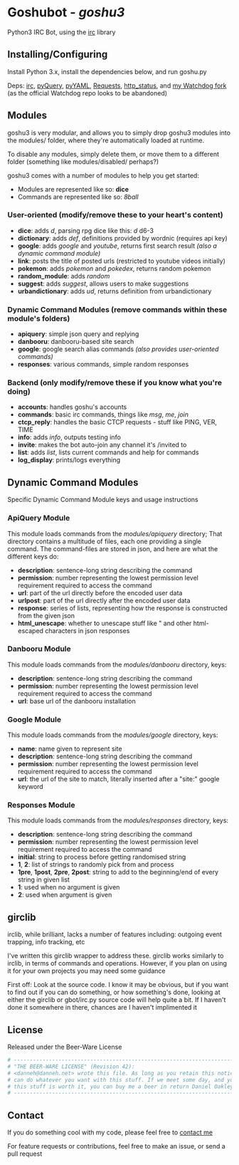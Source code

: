 Goshubot - _goshu3_
===================

Python3 IRC Bot, using the [irc](http://bitbucket.org/jaraco/irc) library

Installing/Configuring
----------------------
Install Python 3.x, install the dependencies below, and run goshu.py

Deps: [irc](http://bitbucket.org/jaraco/irc), [pyQuery](https://pypi.python.org/pypi/pyquery), [pyYAML](https://bitbucket.org/xi/pyyaml), [Requests](http://python-requests.org), [http_status](https://github.com/DanielOaks/http_status), and [my Watchdog fork](https://github.com/DanielOaks/watchdog) (as the official Watchdog repo looks to be abandoned)

Modules
-------
goshu3 is very modular, and allows you to simply drop goshu3 modules into the modules/ folder, where they're automatically loaded at runtime.

To disable any modules, simply delete them, or move them to a different folder (something like modules/disabled/ perhaps?)

goshu3 comes with a number of modules to help you get started:

* Modules are represented like so: **dice**
* Commands are represented like so: _8ball_

### User-oriented  (modify/remove these to your heart's content)
* **dice**: adds _d_, parsing rpg dice like this: _d_ d6-3
* **dictionary**: adds _def_, definitions provided by wordnic (requires api key)
* **google**: adds _google_ and _youtube_, returns first search result _(also a dynamic command module)_
* **link**: posts the title of posted urls (restricted to youtube videos initially)
* **pokemon**: adds _pokemon_ and _pokedex_, returns random pokemon
* **random_module**: adds _random_
* **suggest**: adds _suggest_, allows users to make suggestions
* **urbandictionary**: adds _ud_, returns definition from urbandictionary

### Dynamic Command Modules (remove commands within these module's folders)
* **apiquery**: simple json query and replying
* **danbooru**: danbooru-based site search
* **google**: google search alias commands _(also provides user-oriented commands)_
* **responses**: various commands, simple random responses

### Backend  (only modify/remove these if you know what you're doing)
* **accounts**: handles goshu's accounts
* **commands**: basic irc commands, things like _msg_, _me_, _join_
* **ctcp_reply**: handles the basic CTCP requests - stuff like PING, VER, TIME
* **info**: adds _info_, outputs testing info
* **invite**: makes the bot auto-join any channel it's /invited to
* **list**: adds _list_, lists current commands and help for commands
* **log_display**: prints/logs everything

Dynamic Command Modules
-----------------------
Specific Dynamic Command Module keys and usage instructions

### ApiQuery Module
This module loads commands from the _modules/apiquery_ directory; That directory contains a multitude of files, each one providing a single command. The command-files are stored in json, and here are what the different keys do:
* **description**: sentence-long string describing the command
* **permission**: number representing the lowest permission level requirement required to access the command
* **url**: part of the url directly before the encoded user data
* **urlpost**: part of the url directly after the encoded user data
* **response**: series of lists, representing how the response is constructed from the given json
* **html_unescape**: whether to unescape stuff like &quot; and other html-escaped characters in json responses

### Danbooru Module
This module loads commands from the _modules/danbooru_ directory, keys:
* **description**: sentence-long string describing the command
* **permission**: number representing the lowest permission level requirement required to access the command
* **url**: base url of the danbooru installation

### Google Module
This module loads commands from the _modules/google_ directory, keys:
* **name**: name given to represent site
* **description**: sentence-long string describing the command
* **permission**: number representing the lowest permission level requirement required to access the command
* **url**: the url of the site to match, literally inserted after a "site:" google keyword

### Responses Module
This module loads commands from the _modules/responses_ directory, keys:
* **description**: sentence-long string describing the command
* **permission**: number representing the lowest permission level requirement required to access the command
* **initial**: string to process before getting randomised string
* **1**, **2**: list of strings to randomly pick from and process
* **1pre**, **1post**, **2pre**, **2post**: string to add to the beginning/end of every string in given list
* **1**: used when no argument is given
* **2**: used when argument is given

girclib
-------------------
irclib, while brilliant, lacks a number of features including: outgoing event trapping, info tracking, etc

I've written this girclib wrapper to address these. girclib works similarly to irclib, in terms of commands and operations. However, if you plan on using it for your own projects you may need some guidance

First off: Look at the source code. I know it may be obvious, but if you want to find out if you can do something, or how something's done, looking at either the girclib or gbot/irc.py source code will help quite a bit. If I haven't done it somewhere in there, chances are I haven't implimented it

<docs here>

License
-------
Released under the Beer-Ware License

```python
# ----------------------------------------------------------------------------
# "THE BEER-WARE LICENSE" (Revision 42):
# <danneh@danneh.net> wrote this file. As long as you retain this notice you
# can do whatever you want with this stuff. If we meet some day, and you think
# this stuff is worth it, you can buy me a beer in return Daniel Oakley
# ----------------------------------------------------------------------------
```

Contact
-------
If you do something cool with my code, please feel free to [contact me](danneh@danneh.net)

For feature requests or contributions, feel free to make an issue, or send a pull request
